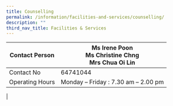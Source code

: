 ```yaml
---
title: Counselling
permalink: /information/facilities-and-services/counselling/
description: ""
third_nav_title: Facilities & Services
---
```

| Contact Person | Ms Irene Poon<br>Ms Christine Chng<br>Mrs Chua Oi Lin |
|---|---|
| Contact No | 64741044 |
| Operating Hours | Monday – Friday : 7.30 am – 2.00 pm |
|